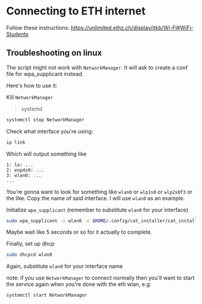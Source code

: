 # Connecting to ETH internet

Follow these instructions:
https://unlimited.ethz.ch/display/itkb/Wi-Fi#WiFi-Students

## Troubleshooting on linux

The script might not work with `NetworkManager`.
It will ask to create a conf file for wpa_supplicant instead.

Here's how to use it:

Kill `NetworkManager`

> systemd
``` bash
systemctl stop NetworkManager
```

Check what interface you're using:

``` bash
ip link
```
Which will output something like
```
1: lo: ...
2: enp4s0: ...
3: wlan0: ...
...
```
You're gonna want to look for something like `wlan0` or `wlp1s0` or `wlp2s0f3` or the like.
Copy the name of said interface. I will use `wlan0` as an example.

Initialize `wpa_supplicant` (remember to substitute `wlan0` for your interface)

``` bash
sudo wpa_supplicant -i wlan0 -c $HOME/.config/cat_installer/cat_installer.conf -B
```
Maybe wait like 5 seconds or so for it actually to complete.

Finally, set up dhcp

``` bash
sudo dhcpcd wlan0
```
Again, substitute `wlan0` for your interface name

note: if you use `NetworkManager` to connect normally
then you'll want to start the service again when you're done with the eth wlan,
e.g:
``` bash
systemctl start NetworkManager
```

